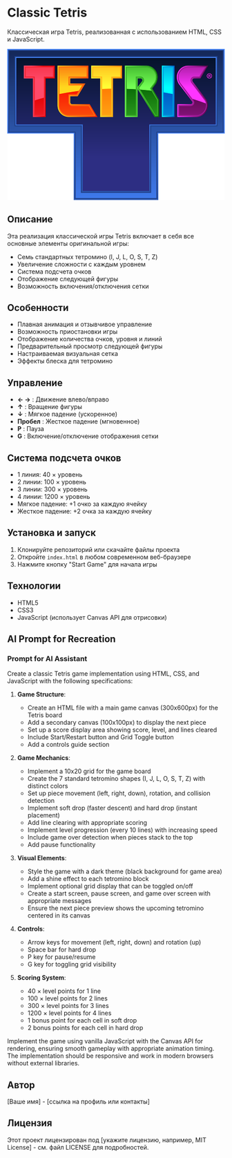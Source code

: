 # Classic Tetris

Классическая игра Tetris, реализованная с использованием HTML, CSS и JavaScript.

![Tetris Game](./Tetris_logo.png)

## Описание

Эта реализация классической игры Tetris включает в себя все основные элементы оригинальной игры:
- Семь стандартных тетромино (I, J, L, O, S, T, Z)
- Увеличение сложности с каждым уровнем
- Система подсчета очков
- Отображение следующей фигуры
- Возможность включения/отключения сетки

## Особенности

- Плавная анимация и отзывчивое управление
- Возможность приостановки игры
- Отображение количества очков, уровня и линий
- Предварительный просмотр следующей фигуры
- Настраиваемая визуальная сетка
- Эффекты блеска для тетромино

## Управление

- **← →** : Движение влево/вправо
- **↑** : Вращение фигуры
- **↓** : Мягкое падение (ускоренное)
- **Пробел** : Жесткое падение (мгновенное)
- **P** : Пауза
- **G** : Включение/отключение отображения сетки

## Система подсчета очков

- 1 линия: 40 × уровень
- 2 линии: 100 × уровень
- 3 линии: 300 × уровень
- 4 линии: 1200 × уровень
- Мягкое падение: +1 очко за каждую ячейку
- Жесткое падение: +2 очка за каждую ячейку

## Установка и запуск

1. Клонируйте репозиторий или скачайте файлы проекта
2. Откройте `index.html` в любом современном веб-браузере
3. Нажмите кнопку "Start Game" для начала игры

## Технологии

- HTML5
- CSS3
- JavaScript (использует Canvas API для отрисовки)

## AI Prompt for Recreation

### Prompt for AI Assistant

Create a classic Tetris game implementation using HTML, CSS, and JavaScript with the following specifications:

1. **Game Structure**:
   - Create an HTML file with a main game canvas (300x600px) for the Tetris board
   - Add a secondary canvas (100x100px) to display the next piece
   - Set up a score display area showing score, level, and lines cleared
   - Include Start/Restart button and Grid Toggle button
   - Add a controls guide section

2. **Game Mechanics**:
   - Implement a 10x20 grid for the game board
   - Create the 7 standard tetromino shapes (I, J, L, O, S, T, Z) with distinct colors
   - Set up piece movement (left, right, down), rotation, and collision detection
   - Implement soft drop (faster descent) and hard drop (instant placement)
   - Add line clearing with appropriate scoring
   - Implement level progression (every 10 lines) with increasing speed
   - Include game over detection when pieces stack to the top
   - Add pause functionality

3. **Visual Elements**:
   - Style the game with a dark theme (black background for game area)
   - Add a shine effect to each tetromino block
   - Implement optional grid display that can be toggled on/off
   - Create a start screen, pause screen, and game over screen with appropriate messages
   - Ensure the next piece preview shows the upcoming tetromino centered in its canvas

4. **Controls**:
   - Arrow keys for movement (left, right, down) and rotation (up)
   - Space bar for hard drop
   - P key for pause/resume
   - G key for toggling grid visibility

5. **Scoring System**:
   - 40 × level points for 1 line
   - 100 × level points for 2 lines
   - 300 × level points for 3 lines
   - 1200 × level points for 4 lines
   - 1 bonus point for each cell in soft drop
   - 2 bonus points for each cell in hard drop

Implement the game using vanilla JavaScript with the Canvas API for rendering, ensuring smooth gameplay with appropriate animation timing. The implementation should be responsive and work in modern browsers without external libraries.

## Автор

[Ваше имя] - [ссылка на профиль или контакты]

## Лицензия

Этот проект лицензирован под [укажите лицензию, например, MIT License] - см. файл LICENSE для подробностей.
